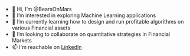 - 👋 Hi, I’m @BearsOnMars
- 👀 I’m interested in exploring Machine Learning applications 
- 🌱 I’m currently learning how to design and run profitable algorithms on various Financial assets
- 💞️ I’m looking to collaborate on quantitative strategies in Financial Markets
- 📫 I'm reachable on [LinkedIn](https://www.linkedin.com/in/anuj-k-108108108)

<!---
BearsOnMars/BearsOnMars is a ✨ special ✨ repository because its `README.md` (this file) appears on your GitHub profile.
You can click the Preview link to take a look at your changes.
--->
